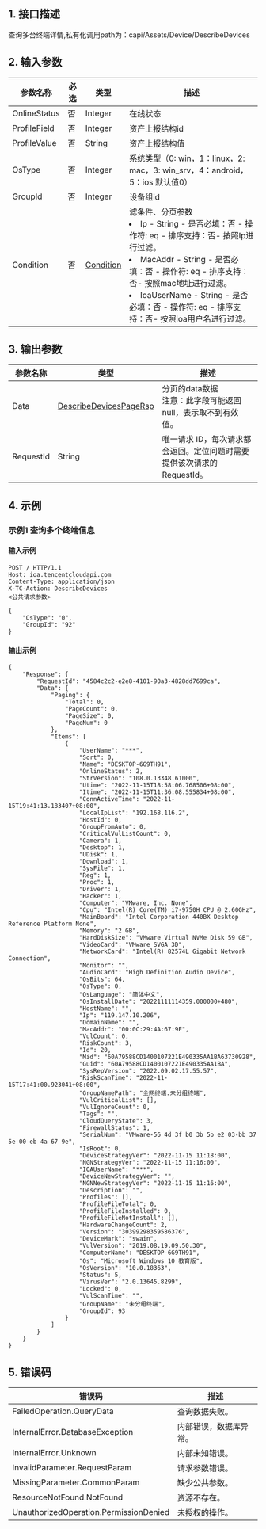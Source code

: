 ## 1. 接口描述


查询多台终端详情,私有化调用path为：capi/Assets/Device/DescribeDevices


<div class="rno-api-explorer">
    <div class="rno-api-explorer-inner">
        <div class="rno-api-explorer-hd">
            <div class="rno-api-explorer-title">
            </div>
        </div>
        <div class="rno-api-explorer-body">
            <div class="rno-api-explorer-cont">
            </div>
        </div>
    </div>
</div>

## 2. 输入参数


| 参数名称 | 必选 | 类型 | 描述 |
|---------|---------|---------|---------|
| OnlineStatus | 否 | Integer | 在线状态 |
| ProfileField | 否 | Integer | 资产上报结构id |
| ProfileValue | 否 | String | 资产上报结构值 |
| OsType | 否 | Integer | 系统类型（0: win，1：linux，2: mac，3: win_srv，4：android，5：ios   默认值0） |
| GroupId | 否 | Integer | 设备组id |
| Condition | 否 | [Condition](/开放API/云规范接口/版本：2022-06-01/数据结构.md#Condition) | 滤条件、分页参数<br/><li>Ip - String - 是否必填：否 - 操作符: eq  - 排序支持：否- 按照Ip进行过滤。</li><li>MacAddr - String - 是否必填：否 - 操作符: eq  - 排序支持：否- 按照mac地址进行过滤。</li><li>IoaUserName - String - 是否必填：否 - 操作符: eq  - 排序支持：否- 按照ioa用户名进行过滤。</li> |

## 3. 输出参数

| 参数名称 | 类型 | 描述 |
|---------|---------|---------|
| Data | [DescribeDevicesPageRsp](/开放API/云规范接口/版本：2022-06-01/数据结构.md#DescribeDevicesPageRsp) | 分页的data数据<br/>注意：此字段可能返回 null，表示取不到有效值。|
| RequestId | String | 唯一请求 ID，每次请求都会返回。定位问题时需要提供该次请求的 RequestId。|

## 4. 示例

### 示例1 查询多个终端信息

#### 输入示例

```
POST / HTTP/1.1
Host: ioa.tencentcloudapi.com
Content-Type: application/json
X-TC-Action: DescribeDevices
<公共请求参数>

{
    "OsType": "0",
    "GroupId": "92"
}
```

#### 输出示例

```
{
    "Response": {
        "RequestId": "4584c2c2-e2e8-4101-90a3-4828dd7699ca",
        "Data": {
            "Paging": {
                "Total": 0,
                "PageCount": 0,
                "PageSize": 0,
                "PageNum": 0
            },
            "Items": [
                {
                    "UserName": "***",
                    "Sort": 0,
                    "Name": "DESKTOP-6G9TH91",
                    "OnlineStatus": 2,
                    "StrVersion": "108.0.13348.61000",
                    "Utime": "2022-11-15T18:58:06.768506+08:00",
                    "Itime": "2022-11-15T11:36:08.555834+08:00",
                    "ConnActiveTime": "2022-11-15T19:41:13.183407+08:00",
                    "LocalIpList": "192.168.116.2",
                    "HostId": 0,
                    "GroupFromAuto": 0,
                    "CriticalVulListCount": 0,
                    "Camera": 1,
                    "Desktop": 1,
                    "UDisk": 1,
                    "Download": 1,
                    "SysFile": 1,
                    "Reg": 1,
                    "Proc": 1,
                    "Driver": 1,
                    "Hacker": 1,
                    "Computer": "VMware, Inc. None",
                    "Cpu": "Intel(R) Core(TM) i7-9750H CPU @ 2.60GHz",
                    "MainBoard": "Intel Corporation 440BX Desktop Reference Platform None",
                    "Memory": "2 GB",
                    "HardDiskSize": "VMware Virtual NVMe Disk 59 GB",
                    "VideoCard": "VMware SVGA 3D",
                    "NetworkCard": "Intel(R) 82574L Gigabit Network Connection",
                    "Monitor": "",
                    "AudioCard": "High Definition Audio Device",
                    "OsBits": 64,
                    "OsType": 0,
                    "OsLanguage": "简体中文",
                    "OsInstallDate": "20221111114359.000000+480",
                    "HostName": "",
                    "Ip": "119.147.10.206",
                    "DomainName": "",
                    "MacAddr": "00:0C:29:4A:67:9E",
                    "VulCount": 0,
                    "RiskCount": 3,
                    "Id": 20,
                    "Mid": "60A79588CD1400107221E490335AA1BA63730928",
                    "Guid": "60A79588CD1400107221E490335AA1BA",
                    "SysRepVersion": "2022.09.02.17.55.57",
                    "RiskScanTime": "2022-11-15T17:41:00.923041+08:00",
                    "GroupNamePath": "全网终端.未分组终端",
                    "VulCriticalList": [],
                    "VulIgnoreCount": 0,
                    "Tags": "",
                    "CloudQueryState": 3,
                    "FirewallStatus": 1,
                    "SerialNum": "VMware-56 4d 3f b0 3b 5b e2 03-bb 37 5e 00 eb 4a 67 9e",
                    "IsRoot": 0,
                    "DeviceStrategyVer": "2022-11-15 11:18:00",
                    "NGNStrategyVer": "2022-11-15 11:16:00",
                    "IOAUserName": "***",
                    "DeviceNewStrategyVer": "",
                    "NGNNewStrategyVer": "2022-11-15 11:16:00",
                    "Description": "",
                    "Profiles": [],
                    "ProfileFileTotal": 0,
                    "ProfileFileInstalled": 0,
                    "ProfileFileNotInstall": [],
                    "HardwareChangeCount": 2,
                    "Version": "30399298359586376",
                    "DeviceMark": "swain",
                    "VulVersion": "2019.08.19.09.50.30",
                    "ComputerName": "DESKTOP-6G9TH91",
                    "Os": "Microsoft Windows 10 教育版",
                    "OsVersion": "10.0.18363",
                    "Status": 5,
                    "VirusVer": "2.0.13645.8299",
                    "Locked": 0,
                    "VulScanTime": "",
                    "GroupName": "未分组终端",
                    "GroupId": 93
                }
            ]
        }
    }
}
```












## 5. 错误码


| 错误码 | 描述 |
|---------|---------|
| FailedOperation.QueryData | 查询数据失败。 |
| InternalError.DatabaseException | 内部错误，数据库异常。 |
| InternalError.Unknown | 内部未知错误。 |
| InvalidParameter.RequestParam | 请求参数错误。 |
| MissingParameter.CommonParam | 缺少公共参数。 |
| ResourceNotFound.NotFound | 资源不存在。 |
| UnauthorizedOperation.PermissionDenied | 未授权的操作。 |
